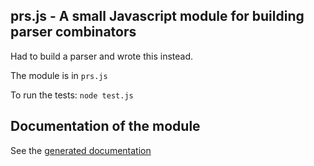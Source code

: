 ## prs.js - A small Javascript module for building parser combinators

Had to build a parser and wrote this instead.

The module is in ```prs.js```

To run the tests: ```node test.js```

## Documentation of the module

See the [generated documentation](https://mosermichael.github.io/jscriptparse/out/index.html)
